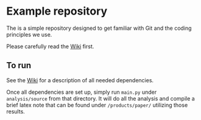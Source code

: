 # Example repository 

The is a simple repository designed to get familiar with Git and the coding principles we use.

Please carefully read the [Wiki](https://github.com/SimonFreyaldenhoven/example_template/wiki) first.


## To run

See the [Wiki](https://github.com/SimonFreyaldenhoven/example_template/wiki#prerequisities) for a description of all needed dependencies.

Once all dependencies are set up, simply run `main.py` under `analysis/source` from that directory. It will do all the analysis and compile a brief latex note that can be found under `/products/paper/` utilizing those results. 
